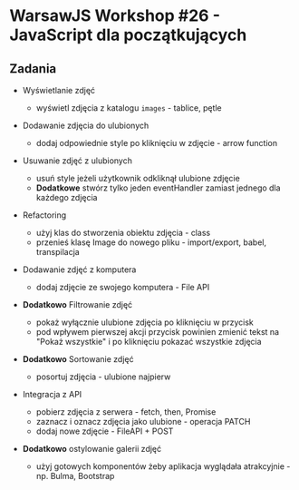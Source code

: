 # WarsawJS Workshop #26 - JavaScript dla początkujących

## Zadania

* Wyświetlanie zdjęć
    + wyświetl zdjęcia z katalogu `images` - tablice, pętle

* Dodawanie zdjęcia do ulubionych
    + dodaj odpowiednie style po kliknięciu w zdjęcie - arrow function

* Usuwanie zdjęć z ulubionych
    + usuń style jeżeli użytkownik odkliknął ulubione zdjęcie
    + **Dodatkowe** stwórz tylko jeden eventHandler zamiast jednego dla każdego zdjęcia

* Refactoring 
    + użyj klas do stworzenia obiektu zdjęcia - class
    + przenieś klasę Image do nowego pliku - import/export, babel, transpilacja

* Dodawanie zdjęć z komputera
    + dodaj zdjęcie ze swojego komputera - File API


* **Dodatkowo** Filtrowanie zdjęć
    * pokaż wyłącznie ulubione zdjęcia po kliknięciu w przycisk
    * pod wpływem pierwszej akcji przycisk powinien zmienić tekst na "Pokaż wszystkie" i po kliknięciu pokazać wszystkie zdjęcia

* **Dodatkowo** Sortowanie zdjęć
    + posortuj zdjęcia - ulubione najpierw

* Integracja z API
    + pobierz zdjęcia z serwera - fetch, then, Promise
    + zaznacz i oznacz zdjęcia jako ulubione - operacja PATCH
    + dodaj nowe zdjęcie - FileAPI + POST
    
* **Dodatkowo** ostylowanie galerii zdjęć
    + użyj gotowych komponentów żeby aplikacja wyglądała atrakcyjnie - np. Bulma, Bootstrap